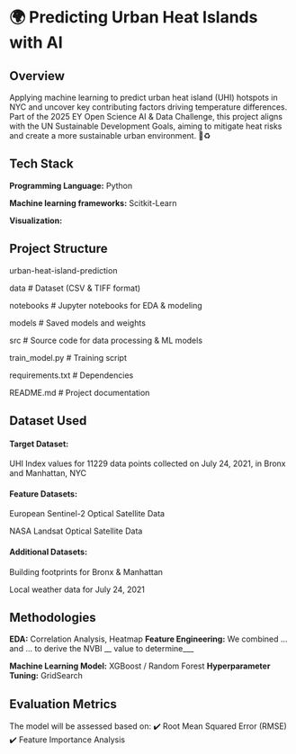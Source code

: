 # 🌍 Predicting Urban Heat Islands with AI

## Overview
Applying machine learning to predict urban heat island (UHI) hotspots in NYC and uncover key contributing factors driving temperature differences. Part of the 2025 EY Open Science AI & Data Challenge, this project aligns with the UN Sustainable Development Goals, aiming to mitigate heat risks and create a more sustainable urban environment. 🚀♻️ 

## Tech Stack
**Programming Language:** Python

**Machine learning frameworks:** Scitkit-Learn

**Visualization:** 

## Project Structure
urban-heat-island-prediction

data                # Dataset (CSV & TIFF format)

notebooks           # Jupyter notebooks for EDA & modeling

models              # Saved models and weights

src                 # Source code for data processing & ML models

train_model.py      # Training script

requirements.txt    # Dependencies

README.md           # Project documentation


## Dataset Used
#### Target Dataset: 
UHI Index values for 11229 data points collected on July 24, 2021, in Bronx and Manhattan, NYC

#### Feature Datasets:
European Sentinel-2 Optical Satellite Data

NASA Landsat Optical Satellite Data

#### Additional Datasets:
Building footprints for Bronx & Manhattan

Local weather data for July 24, 2021

## Methodologies
**EDA:** Correlation Analysis, Heatmap
**Feature Engineering:**
We combined ... and ... to derive the NVBI __ value to determine___

**Machine Learning Model:** XGBoost / Random Forest
**Hyperparameter Tuning:** GridSearch 


## Evaluation Metrics
The model will be assessed based on:
✔️ Root Mean Squared Error (RMSE)
✔️ Feature Importance Analysis





